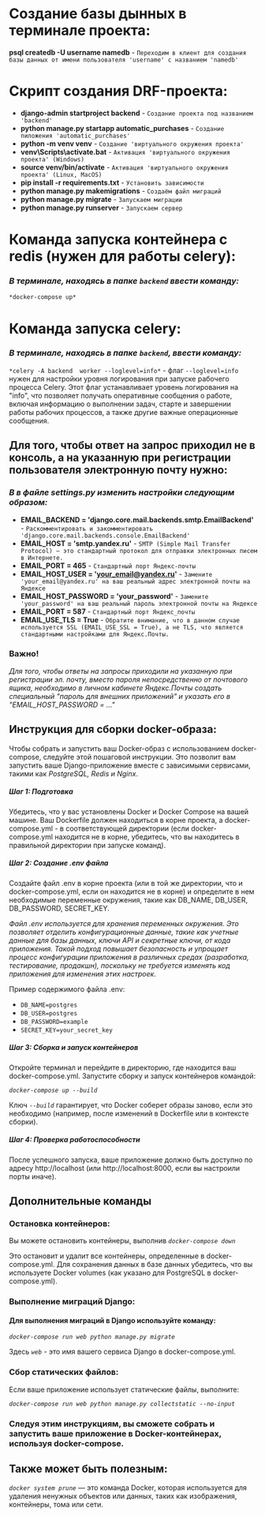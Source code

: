 # Создание базы дынных в терминале проекта:
**psql createdb -U username namedb** - `Переходим в клиент для создания базы данных от имени пользователя
'username' с названием 'namedb'`

# Cкрипт создания DRF-проекта:
* **django-admin startproject backend** - `Создание проекта под названием 'backend'`
* **python manage.py startapp automatic_purchases** - `Создание пиложения 'automatic_purchases'`
* **python -m venv venv** - `Создание 'виртуального окружения проекта'`
* **venv\Scripts\activate.bat** - `Активация 'виртуального окружения проекта' (Windows)`
* **source venv/bin/activate** - `Активация 'виртуального окружения проекта' (Linux, MacOS)`
* **pip install -r requirements.txt** - `Установить зависимости`
* **python manage.py makemigrations** - `Создаём файл миграций`
* **python manage.py migrate** - `Запускаем миграции`
* **python manage.py runserver** - `Запускаем сервер`

# Команда запуска контейнера с redis (нужен для работы celery):
### *В терминале, находясь в папке `backend` ввести команду:*
`*docker-compose up*`

# Команда запуска celery:
### *В терминале, находясь в папке `backend`, ввести команду:*
`*celery -A backend  worker --loglevel=info*` - флаг `--loglevel=info` нужен для настройки уровня логирования 
при запуске рабочего процесса Celery. Этот флаг устанавливает уровень логирования на "info", что позволяет получать 
оперативные сообщения о работе, включая информацию о выполнении задач, старте и завершении работы рабочих процессов, 
а также другие важные операционные сообщения.

## Для того, чтобы ответ на запрос приходил не в консоль, а на указанную при регистрации пользователя электронную почту нужно:
### *В в файле settings.py изменить настройки следующим образом:*
* **EMAIL_BACKEND = 'django.core.mail.backends.smtp.EmailBackend'** - `Раскомментировать и закомментировать 'django.core.mail.backends.console.EmailBackend'`
* **EMAIL_HOST = 'smtp.yandex.ru'** - `SMTP (Simple Mail Transfer Protocol) — это стандартный протокол для отправки электронных писем в Интернете.`
* **EMAIL_PORT = 465** - `Стандартный порт Яндекс-почты` 
* **EMAIL_HOST_USER = 'your_email@yandex.ru'** - `Замените 'your_email@yandex.ru' на ваш реальный адрес электронной почты на Яндексе  `
* **EMAIL_HOST_PASSWORD = 'your_password'** - `Замените 'your_password' на ваш реальный пароль электронной почты на Яндексе`
* **EMAIL_PORT = 587** - `Стандартный порт Яндекс_почты`
* **EMAIL_USE_TLS = True** - `Обратите внимание, что в данном случае используется SSL (EMAIL_USE_SSL = True), а не TLS, что является стандартными настройками для Яндекс.Почты.`

### Важно!
*Для того, чтобы ответы на запросы приходили на указанную при регистрации эл. почту, вместо пароля непосредственно от почтового ящика,*
*необходимо в личном кабинете Яндекс.Почты создать специальный "пароль для внешних приложений" и указать его в "EMAIL_HOST_PASSWORD = ..."*

## Инструкция для сборки docker-образа:
Чтобы собрать и запустить ваш Docker-образ с использованием docker-compose, следуйте этой пошаговой инструкции.
Это позволит вам запустить ваше Django-приложение вместе с зависимыми сервисами, такими как *PostgreSQL, Redis и Nginx*.

##### *Шаг 1: Подготовка*
Убедитесь, что у вас установлены Docker и Docker Compose на вашей машине. Ваш Dockerfile должен находиться 
в корне проекта, а docker-compose.yml - в соответствующей директории (если docker-compose.yml находится не в корне, 
убедитесь, что вы находитесь в правильной директории при запуске команд).

##### *Шаг 2: Создание .env файла*
Создайте файл .env в корне проекта (или в той же директории, что и docker-compose.yml, если он находится не в корне) и 
определите в нем необходимые переменные окружения, такие как DB_NAME, DB_USER, DB_PASSWORD, SECRET_KEY.

*Файл .env используется для хранения переменных окружения. Это позволяет отделить конфигурационные данные, 
такие как учетные данные для базы данных, ключи API и секретные ключи, от кода приложения.
Такой подход повышает безопасность и упрощает процесс конфигурации приложения 
в различных средах (разработка, тестирование, продакшн), поскольку не требуется изменять код приложения 
для изменения этих настроек.*

Пример содержимого файла .env:
* `DB_NAME=postgres`
* `DB_USER=postgres`
* `DB_PASSWORD=example`
* `SECRET_KEY=your_secret_key`

##### *Шаг 3: Сборка и запуск контейнеров*
Откройте терминал и перейдите в директорию, где находится ваш docker-compose.yml. 
Запустите сборку и запуск контейнеров командой:

*`docker-compose up --build`*

Ключ *`--build`* гарантирует, что Docker соберет образы заново, если это необходимо 
(например, после изменений в Dockerfile или в контексте сборки).

##### Шаг 4: Проверка работоспособности
После успешного запуска, ваше приложение должно быть доступно по адресу http://localhost 
(или http://localhost:8000, если вы настроили порты иначе).

## Дополнительные команды

### Остановка контейнеров: 
Вы можете остановить контейнеры, выполнив 
*`docker-compose down`*

Это остановит и удалит все контейнеры, определенные в docker-compose.yml. 
Для сохранения данных в базе данных убедитесь, что вы используете Docker volumes 
(как указано для PostgreSQL в docker-compose.yml).

### Выполнение миграций Django: 
#### Для выполнения миграций в Django используйте команду:
*`docker-compose run web python manage.py migrate`*

Здесь *`web`* - это имя вашего сервиса Django в docker-compose.yml.

### Сбор статических файлов: 
Если ваше приложение использует статические файлы, выполните:

*`docker-compose run web python manage.py collectstatic --no-input`*

### Следуя этим инструкциям, вы сможете собрать и запустить ваше приложение в Docker-контейнерах, используя docker-compose.

## Также может быть полезным:

*`docker system prune`* — это команда Docker, которая используется для удаления ненужных объектов или данных, 
таких как изображения, контейнеры, тома или сети.